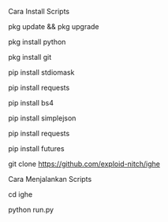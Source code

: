 Cara Install Scripts

pkg update && pkg upgrade

pkg install python

pkg install git

pip install stdiomask

pip install requests

pip install bs4

pip install simplejson

pip install requests

pip install futures

git clone https://github.com/exploid-nitch/ighe

Cara Menjalankan Scripts

cd ighe

python run.py